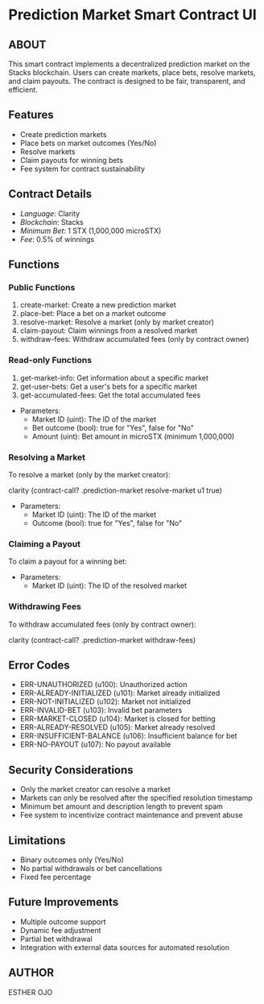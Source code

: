 # Prediction Market Smart Contract UI

## ABOUT

This smart contract implements a decentralized prediction market on the Stacks blockchain. Users can create markets, place bets, resolve markets, and claim payouts. The contract is designed to be fair, transparent, and efficient.

## Features

- Create prediction markets
- Place bets on market outcomes (Yes/No)
- Resolve markets
- Claim payouts for winning bets
- Fee system for contract sustainability

## Contract Details

- *Language*: Clarity
- *Blockchain*: Stacks
- *Minimum Bet*: 1 STX (1,000,000 microSTX)
- *Fee*: 0.5% of winnings

## Functions

### Public Functions

1. create-market: Create a new prediction market
2. place-bet: Place a bet on a market outcome
3. resolve-market: Resolve a market (only by market creator)
4. claim-payout: Claim winnings from a resolved market
5. withdraw-fees: Withdraw accumulated fees (only by contract owner)

### Read-only Functions

1. get-market-info: Get information about a specific market
2. get-user-bets: Get a user's bets for a specific market
3. get-accumulated-fees: Get the total accumulated fees


- Parameters:
  - Market ID (uint): The ID of the market
  - Bet outcome (bool): true for "Yes", false for "No"
  - Amount (uint): Bet amount in microSTX (minimum 1,000,000)

### Resolving a Market

To resolve a market (only by the market creator):

clarity
(contract-call? .prediction-market resolve-market u1 true)


- Parameters:
  - Market ID (uint): The ID of the market
  - Outcome (bool): true for "Yes", false for "No"

### Claiming a Payout

To claim a payout for a winning bet:

- Parameters:
  - Market ID (uint): The ID of the resolved market

### Withdrawing Fees

To withdraw accumulated fees (only by contract owner):

clarity
(contract-call? .prediction-market withdraw-fees)


## Error Codes

- ERR-UNAUTHORIZED (u100): Unauthorized action
- ERR-ALREADY-INITIALIZED (u101): Market already initialized
- ERR-NOT-INITIALIZED (u102): Market not initialized
- ERR-INVALID-BET (u103): Invalid bet parameters
- ERR-MARKET-CLOSED (u104): Market is closed for betting
- ERR-ALREADY-RESOLVED (u105): Market already resolved
- ERR-INSUFFICIENT-BALANCE (u106): Insufficient balance for bet
- ERR-NO-PAYOUT (u107): No payout available

## Security Considerations

- Only the market creator can resolve a market
- Markets can only be resolved after the specified resolution timestamp
- Minimum bet amount and description length to prevent spam
- Fee system to incentivize contract maintenance and prevent abuse

## Limitations

- Binary outcomes only (Yes/No)
- No partial withdrawals or bet cancellations
- Fixed fee percentage

## Future Improvements

- Multiple outcome support
- Dynamic fee adjustment
- Partial bet withdrawal
- Integration with external data sources for automated resolution

## AUTHOR
ESTHER OJO